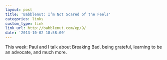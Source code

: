 ```yaml
---
layout: post
title: 'Babblenut: I’m Not Scared of the Feels'
categories: links
custom_type: link
link_url: http://babblenut.com/ep/9/
date: '2013-10-02 18:58:00'
---
```

This week: Paul and I talk about Breaking Bad, being grateful, learning to be an advocate, and much more.